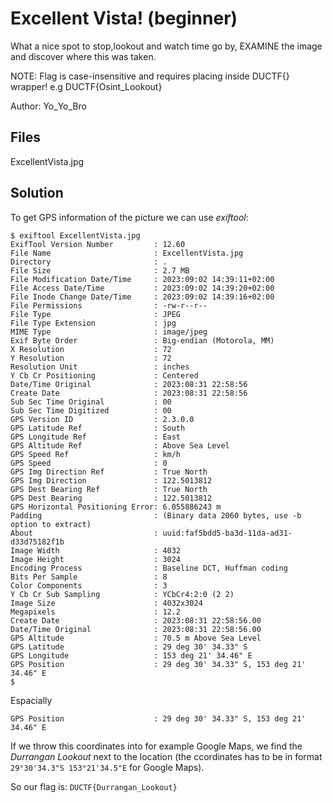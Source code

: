 # Excellent Vista! (beginner)
What a nice spot to stop,lookout and watch time go by, EXAMINE the image and discover where this was taken.

NOTE: Flag is case-insensitive and requires placing inside DUCTF{} wrapper! e.g DUCTF{Osint\_Lookout}

Author: Yo\_Yo\_Bro

## Files
ExcellentVista.jpg

## Solution
To get GPS information of the picture we can use _exiftool_:
```
$ exiftool ExcellentVista.jpg
ExifTool Version Number         : 12.60
File Name                       : ExcellentVista.jpg
Directory                       : .
File Size                       : 2.7 MB
File Modification Date/Time     : 2023:09:02 14:39:11+02:00
File Access Date/Time           : 2023:09:02 14:39:20+02:00
File Inode Change Date/Time     : 2023:09:02 14:39:16+02:00
File Permissions                : -rw-r--r--
File Type                       : JPEG
File Type Extension             : jpg
MIME Type                       : image/jpeg
Exif Byte Order                 : Big-endian (Motorola, MM)
X Resolution                    : 72
Y Resolution                    : 72
Resolution Unit                 : inches
Y Cb Cr Positioning             : Centered
Date/Time Original              : 2023:08:31 22:58:56
Create Date                     : 2023:08:31 22:58:56
Sub Sec Time Original           : 00
Sub Sec Time Digitized          : 00
GPS Version ID                  : 2.3.0.0
GPS Latitude Ref                : South
GPS Longitude Ref               : East
GPS Altitude Ref                : Above Sea Level
GPS Speed Ref                   : km/h
GPS Speed                       : 0
GPS Img Direction Ref           : True North
GPS Img Direction               : 122.5013812
GPS Dest Bearing Ref            : True North
GPS Dest Bearing                : 122.5013812
GPS Horizontal Positioning Error: 6.055886243 m
Padding                         : (Binary data 2060 bytes, use -b option to extract)
About                           : uuid:faf5bdd5-ba3d-11da-ad31-d33d75182f1b
Image Width                     : 4032
Image Height                    : 3024
Encoding Process                : Baseline DCT, Huffman coding
Bits Per Sample                 : 8
Color Components                : 3
Y Cb Cr Sub Sampling            : YCbCr4:2:0 (2 2)
Image Size                      : 4032x3024
Megapixels                      : 12.2
Create Date                     : 2023:08:31 22:58:56.00
Date/Time Original              : 2023:08:31 22:58:56.00
GPS Altitude                    : 70.5 m Above Sea Level
GPS Latitude                    : 29 deg 30' 34.33" S
GPS Longitude                   : 153 deg 21' 34.46" E
GPS Position                    : 29 deg 30' 34.33" S, 153 deg 21' 34.46" E
$
```

Espacially
```
GPS Position                    : 29 deg 30' 34.33" S, 153 deg 21' 34.46" E
```

If we throw this coordinates into for example Google Maps, we find the _Durrangan Lookout_ next to the location (the ccordinates has to be in format `29°30'34.3"S 153°21'34.5"E` for Google Maps).

So our flag is: `DUCTF{Durrangan_Lookout}`
